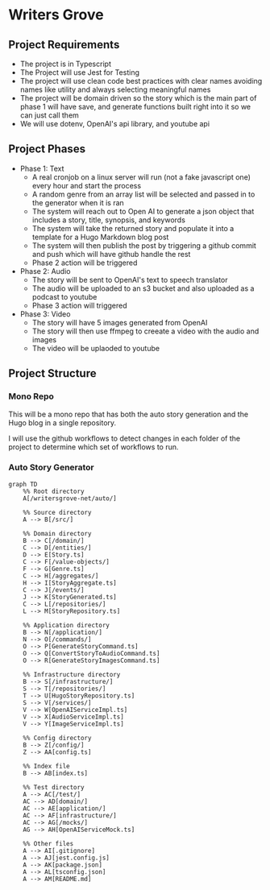# Writers Grove

## Project Requirements

- The project is in Typescript
- The Project will use Jest for Testing
- The project will use clean code best practices with clear names avoiding names like utility and always selecting meaningful names
- The project will be domain driven so the story which is the main part of phase 1 will have save, and generate functions built right into it so we can just call them
- We will use dotenv, OpenAI's api library, and youtube api

## Project Phases

- Phase 1: Text
  - A real cronjob on a linux server will run (not a fake javascript one) every hour and start the process
  - A random genre from an array list will be selected and passed in to the generator when it is ran
  - The system will reach out to Open AI to generate a json object that includes a story, title, synopsis, and keywords
  - The system will take the returned story and populate it into a template for a Hugo Markdown blog post
  - The system will then publish the post by triggering a github commit and push which will have github handle the rest
  - Phase 2 action will be triggered
- Phase 2: Audio
  - The story will be sent to OpenAI's text to speech translator
  - The audio will be uploaded to an s3 bucket and also uploaded as a podcast to youtube
  - Phase 3 action will triggered
- Phase 3: Video
  - The story will have 5 images generated from OpenAI
  - The story will then use ffmpeg to creeate a video with the audio and images
  - The video will be uplaoded to youtube

## Project Structure

### Mono Repo

This will be a mono repo that has both the auto story generation and the Hugo blog in a single repository.

I will use the github workflows to detect changes in each folder of the project to determine which set of workflows to run.

### Auto Story Generator

```mermaid
graph TD
    %% Root directory
    A[/writersgrove-net/auto/]

    %% Source directory
    A --> B[/src/]

    %% Domain directory
    B --> C[/domain/]
    C --> D[/entities/]
    D --> E[Story.ts]
    C --> F[/value-objects/]
    F --> G[Genre.ts]
    C --> H[/aggregates/]
    H --> I[StoryAggregate.ts]
    C --> J[/events/]
    J --> K[StoryGenerated.ts]
    C --> L[/repositories/]
    L --> M[StoryRepository.ts]

    %% Application directory
    B --> N[/application/]
    N --> O[/commands/]
    O --> P[GenerateStoryCommand.ts]
    O --> Q[ConvertStoryToAudioCommand.ts]
    O --> R[GenerateStoryImagesCommand.ts]

    %% Infrastructure directory
    B --> S[/infrastructure/]
    S --> T[/repositories/]
    T --> U[HugoStoryRepository.ts]
    S --> V[/services/]
    V --> W[OpenAIServiceImpl.ts]
    V --> X[AudioServiceImpl.ts]
    V --> Y[ImageServiceImpl.ts]

    %% Config directory
    B --> Z[/config/]
    Z --> AA[config.ts]

    %% Index file
    B --> AB[index.ts]

    %% Test directory
    A --> AC[/test/]
    AC --> AD[domain/]
    AC --> AE[application/]
    AC --> AF[infrastructure/]
    AC --> AG[/mocks/]
    AG --> AH[OpenAIServiceMock.ts]

    %% Other files
    A --> AI[.gitignore]
    A --> AJ[jest.config.js]
    A --> AK[package.json]
    A --> AL[tsconfig.json]
    A --> AM[README.md]
```
